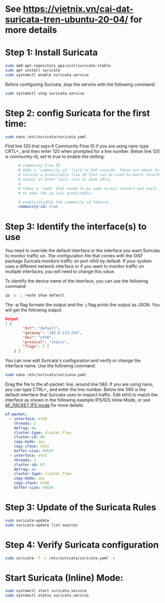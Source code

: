 # See https://vietnix.vn/cai-dat-suricata-tren-ubuntu-20-04/ for more details

# Step 1: Install Suricata
```bash
sudo add-apt-repository ppa:oisf/suricata-stable
sudo apt install suricata
sudo systemctl enable suricata.service
```

Before configuring Suricata, stop the service with the following command: 
```bash
sudo systemctl stop suricata.service
```

# Step 2: config Suricata for the first time:
```bash
sudo nano /etc/suricata/suricata.yaml
```
Find line 120 that says # Community Flow ID if you are using nano type CRTL+_ and then enter 120 when prompted for a line number. Below line 120 is community-id, set to true to enable the setting:
```yaml
      # Community Flow ID
      # Adds a 'community_id' field to EVE records. These are meant to give
      # records a predictable flow ID that can be used to match records to
      # output of other tools such as Zeek (Bro).
      #
      # Takes a 'seed' that needs to be same across sensors and tools
      # to make the id less predictable.

      # enable/disable the community id feature.
      community-id: true
```

# Step 3: Identify the interface(s) to use
You need to override the default interface or the interface you want Suricata to monitor traffic on. The configuration file that comes with the OISF package Suricata monitors traffic on port eth0 by default. If your system uses a different network interface or if you want to monitor traffic on multiple interfaces, you will need to change this value.

To identify the device name of the interface, you can use the following command:

```bash
ip -p -j route show default
```
The -p flag formats the output and the -j flag prints the output as JSON. You will get the following output:
```json
Output
[ {
        "dst": "default",
        "gateway": "203.0.113.254",
        "dev": "eth0",
        "protocol": "static",
        "flags": [ ]
    } ]
```

You can now edit Suricata's configuration and verify or change the interface name. Use the following command:


```bash
sudo nano /etc/suricata/suricata.yaml
```
Drag the file to the af-packet: line, around line 580. If you are using nano, you can type CTRL+_ and enter the line number. Below line 580 is the default interface that Suricata uses to inspect traffic. Edit eth0 to match the interface as shown in the following example IPS/IDS Inline Mode, or see [AF_PACKET IPS mode](https://docs.suricata.io/en/latest/setting-up-ipsinline-for-linux.html#af-packet-ips-mode) for more details:
```yaml
af-packet:
  - interface: eth0
    threads: 1
    defrag: no
    cluster-type: cluster_flow
    cluster-id: 98
    copy-mode: ips
    copy-iface: eth1
    buffer-size: 64535
  - interface: eth1
    threads: 1
    cluster-id: 97
    defrag: no
    cluster-type: cluster_flow
    copy-mode: ips
    copy-iface: eth0
    buffer-size: 64535
```

# Step 3: Update of the Suricata Rules
```bash
sudo suricata-update
sudo suricata-update list-sources
```

# Step 4: Verify Suricata configuration
```bash
sudo suricata -T -c /etc/suricata/suricata.yaml -v
```

# Start Suricata (Inline) Mode:
```bash
sudo systemctl start suricata.service
sudo systemctl status suricata.service
```
